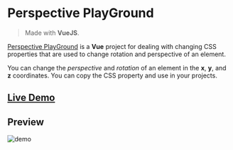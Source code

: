 
# Perspective PlayGround
> Made with **VueJS**.

<ins>Perspective PlayGround</ins> is a **Vue** project for dealing with changing CSS properties that are used to change rotation and perspective of an element.

You can change the *perspective* and *rotation* of an element in the **x**, **y**, and **z** coordinates.
You can copy the CSS property and use in your projects.

## <a href="https://erenhncr.github.io/vue-perspective-playground" target="blank">Live Demo</a>

## Preview

![demo](https://user-images.githubusercontent.com/13501074/120830620-5eefa880-c567-11eb-8dc4-29d7b51bc15c.gif)

